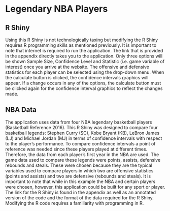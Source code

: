 # Legendary NBA Players
## R Shiny
Using this R Shiny is not technologically taxing but modifying the R Shiny requires R programming skills as mentioned previously. It is 
important to note that internet is required to run the application. The link that is provided in the appendix directly takes you to the 
application. Only three options will be shown Sample Size, Confidence Level and Statistic (i.e. game variable of interest) once you arrive at 
the website. The offensive and defensive statistics for each player can be selected using the drop-down menu. When the calculate button is 
clicked, the confidence intervals graphics will appear. If a change occurs in any of the options, the calculate button must be clicked again 
for the confidence interval graphics to reflect the changes made.

## NBA Data
The application uses data from four NBA legendary basketball players (Basketball Reference 2016). This R Shiny was designed to compare four basketball legends: Stephen Curry (SC), Kobe Bryant (KB), LeBron James (LJ) and Michael Jordan (MJ) in terms of confidence intervals with respect to the player’s performance. To compare confidence intervals a point of reference was needed since these players played at different
times. Therefore, the data from each player’s first year in the NBA are used. The game data used to compare these legends were points, assists,
defensive rebounds and steals. These were chosen because they are the typical variables used to compare players in which two are offensive statistics (points and assists) and two are defensive (rebounds and steals). It is important to note that while in this example the NBA and certain players were chosen, however, this application could be built for any sport or player. The link for the R Shiny is found in the appendix as well as an annotated version of the code and the format of the data required for the R Shiny. Modifying the R code requires a familiarity with programming in R.

